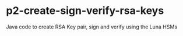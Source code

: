 # p2-create-sign-verify-rsa-keys
Java code to create RSA Key pair, sign and verify using the Luna HSMs
